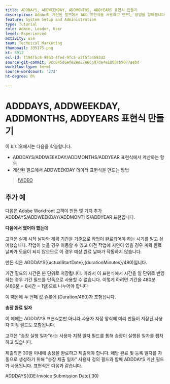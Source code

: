 ```yaml
---
title: ADDDAYS, ADDWEEKDAY, ADDMONTHS, ADDYEARS 표현식 만들기
description: Adobe의 계산된 필드에서 ADD 표현식을 사용하고 만드는 방법을 알아봅니다 [!DNL Workfront].
feature: System Setup and Administration
type: Tutorial
role: Admin, Leader, User
level: Experienced
activity: use
team: Technical Marketing
thumbnail: 335175.png
kt: 8912
exl-id: f194fbc8-99b3-4fed-9fc5-a2f5fa4593d2
source-git-commit: 9cc845d6efe2ee27e66ad7de4e1800cb9077aebd
workflow-type: tm+mt
source-wordcount: '273'
ht-degree: 0%

---
```


# ADDDAYS, ADDWEEKDAY, ADDMONTHS, ADDYEARS 표현식 만들기

이 비디오에서는 다음을 학습합니다.

* ADDDAYS/ADDWEEKDAY/ADDMONTHS/ADDYEAR 표현식에서 계산하는 항목
* 계산된 필드에서 ADDWEEKDAY 데이터 표현식을 만드는 방법

>[!VIDEO](https://video.tv.adobe.com/v/335175/?quality=12)

## 추가 예

다음은 Adobe Workfront 고객이 만든 몇 가지 추가 ADDDAYS/ADDWEEKDAY/ADDMONTHS/ADDYEAR 표현입니다.

**다음에서 했어야 했는데**

고객은 실제 시작 날짜와 계획 기간을 기준으로 작업이 완료되어야 하는 시기를 알고 싶어했습니다. 작업이 늦을 경우 이동할 수 있고 이전 작업에 지연이 있을 경우 계획 완료 날짜가 도움이 되지 않으므로 이 경우 예상 완료 날짜가 작동하지 않습니다.

만든 식은 ADDDAYS({actualStartDate},{durationMinutes}/480)입니다.

기간 필드의 시간은 분 단위로 저장됩니다. 따라서 이 표현식에서 시간을 일 단위로 반영하는 경우 기간 필드를 단독으로 사용할 수 없습니다. 이렇게 하려면 기간을 480분(480분 = 8시간 = 1일)으로 나누어야 합니다

이 때문에 두 번째 값 슬롯에 (Duration/480)가 포함됩니다.


**송장 완료 일자**

이 예에는 ADDDAYS 표현식뿐만 아니라 사용자 지정 양식에 미리 만들어 저장된 사용자 지정 필드도 포함됩니다.

고객은 &quot;송장 실행 일자&quot;라는 사용자 지정 일자 필드를 통해 송장이 실행된 일자를 캡처하고 있습니다.

제출되면 30일 이내에 송장을 완료하고 제출해야 합니다. 해당 완료 및 등록 일자를 자동으로 생성하기 위해 &quot;송장 제출 일자&quot; 사용자 정의 필드와 함께 ADDDAYS 계산 필드가 사용됩니다. 표현식은 다음과 같습니다.

ADDDAYS({DE:Invoice Submission Date},30)
